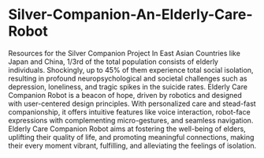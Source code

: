 # Silver-Companion-An-Elderly-Care-Robot
Resources for the Silver Companion Project
In East Asian Countries like Japan and China, 1/3rd of the total population consists of elderly individuals. Shockingly, up to 45% of them experience total social isolation, resulting in profound neuropsychological and societal challenges such as depression, loneliness, and tragic spikes in the suicide rates. Elderly Care Companion Robot is a beacon of hope, driven by robotics and designed with user-centered design principles. With personalized care and stead-fast companionship, it offers intuitive features like voice interaction, robot-face expressions with complementing micro-gestures, and seamless navigation. Elderly Care Companion Robot aims at fostering the well-being of elders, uplifting their quality of life, and promoting meaningful connections, making their every moment vibrant, fulfilling, and alleviating the feelings of isolation.
